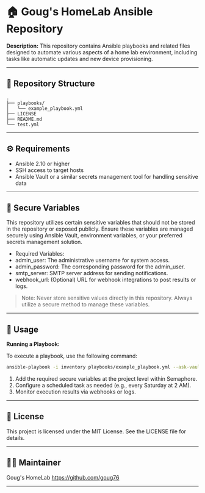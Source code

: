 # 🏠 Goug's HomeLab Ansible Repository

**Description:**
This repository contains Ansible playbooks and related files designed to automate various aspects of a home lab environment, including tasks like automatic updates and new device provisioning.

---

## 📂 Repository Structure


```text
.
├── playbooks/
│   └── example_playbook.yml
├── LICENSE
├── README.md
└── test.yml
```


---
## ⚙️ Requirements
- Ansible 2.10 or higher​
- SSH access to target hosts​
- Ansible Vault or a similar secrets management tool for handling sensitive data

---

## 🔐 Secure Variables
This repository utilizes certain sensitive variables that should not be stored in the repository or exposed publicly. Ensure these variables are managed securely using Ansible Vault, environment variables, or your preferred secrets management solution.​

- Required Variables:
- admin_user: The administrative username for system access.​
- admin_password: The corresponding password for the admin_user.​
- smtp_server: SMTP server address for sending notifications.​
- webhook_url: (Optional) URL for webhook integrations to post results or logs.​

> Note: Never store sensitive values directly in this repository. Always utilize a secure method to manage these variables.

---

## 🚀 Usage
**Running a Playbook:**

To execute a playbook, use the following command:​

```bash
ansible-playbook -i inventory playbooks/example_playbook.yml --ask-vault-pass
```

1. Add the required secure variables at the project level within Semaphore.​
2. Configure a scheduled task as needed (e.g., every Saturday at 2 AM).​
3. Monitor execution results via webhooks or logs.

---

## 📝 License
This project is licensed under the MIT License. See the LICENSE file for details.

---

## 👨‍🔧 Maintainer
Goug's HomeLab
https://github.com/goug76

---